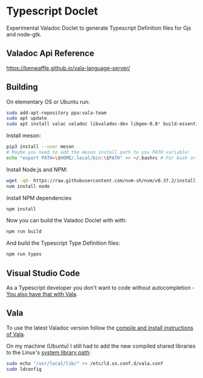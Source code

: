 # Typescript Doclet
Experimental Valadoc Doclet to generate Typescript Definition files for Gjs and node-gtk.

## Valadoc Api Reference

https://benwaffle.github.io/vala-language-server/

## Building

On elementary OS or Ubuntu run:

```bash
sudo add-apt-repository ppa:vala-team
sudo apt update
sudo apt install valac valadoc libvaladoc-dev libgee-0.8* build-essential python3 python3-pip python3-setuptools python3-wheel ninja-build
```

Install meson:

```bash
pip3 install --user meson
# Maybe you need to add the meson install path to you PATH variable:
echo "export PATH=\$HOME/.local/bin:\$PATH" >> ~/.bashrc # For bash or ~/.zshrc for ZSH
```

Install Node.js and NPM:

```bash
wget -qO- https://raw.githubusercontent.com/nvm-sh/nvm/v0.37.2/install.sh | bash
nvm install node
```

Install NPM dependencies

```bash
npm install
```

Now you can build the Valadoc Doclet with with:

```bash
npm run build
```

And build the Typescript Type Definition files:
```bash
npm run types
```

## Visual Studio Code

As a Typescript developer you don't want to code without autocompletion - [You also have that with Vala](https://wiki.gnome.org/Projects/Vala/Tools/VisualStudioCode).

## Vala

To use the latest Valadoc version follow the [compile and install instructions of Vala](https://gitlab.gnome.org/GNOME/vala).

On my machine (Ubuntu) I still had to add the new compiled shared libraries to the Linux's [system library path](https://blog.andrewbeacock.com/2007/10/how-to-add-shared-libraries-to-linuxs.html):

```bash
sudo echo "/usr/local/lib/" >> /etc/ld.so.conf.d/vala.conf
sudo ldconfig
```
